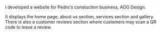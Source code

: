 I developed a website for Pedro's constuction business, AOG Design.

It displays the home page, about us section, services section and gallery. There is also a customer reviews section where customers may scan a QR code to leave a review.
